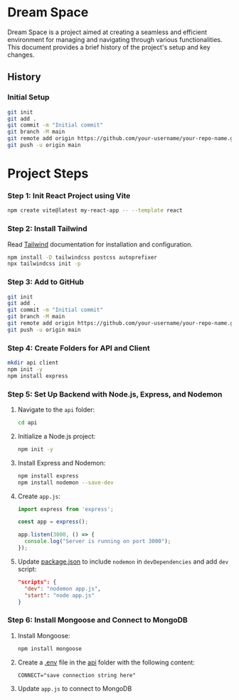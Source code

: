 # Dream Space

Dream Space is a project aimed at creating a seamless and efficient environment for managing and navigating through various functionalities. This document provides a brief history of the project's setup and key changes.

## History

### Initial Setup
```bash
git init
git add .
git commit -m "Initial commit"
git branch -M main
git remote add origin https://github.com/your-username/your-repo-name.git
git push -u origin main
```

# Project Steps
### Step 1: Init React Project using Vite
```bash
npm create vite@latest my-react-app -- --template react
```
### Step 2: Install Tailwind
Read [Tailwind](https://tailwindcss.com/docs/guides/vite) documentation for installation and configuration.
```bash
npm install -D tailwindcss postcss autoprefixer
npx tailwindcss init -p
```
### Step 3: Add to GitHub
```bash
git init
git add .
git commit -m "Initial commit"
git branch -M main
git remote add origin https://github.com/your-username/your-repo-name.git
git push -u origin main
```
### Step 4: Create Folders for API and Client
```bash
mkdir api client
npm init -y
npm install express
```

### Step 5: Set Up Backend with Node.js, Express, and Nodemon
1. Navigate to the `api` folder:
    ```bash
    cd api
    ```

2. Initialize a Node.js project:
    ```bash
    npm init -y
    ```

3. Install Express and Nodemon:
    ```bash
    npm install express
    npm install nodemon --save-dev
    ```

4. Create `app.js`:
    ```javascript
    import express from 'express';

    const app = express();

    app.listen(3000, () => {
      console.log("Server is running on port 3000");
    });
    ```

5. Update [package.json](http://_vscodecontentref_/3) to include `nodemon` in `devDependencies` and add `dev` script:
    ```json
    "scripts": {
      "dev": "nodemon app.js",
      "start": "node app.js"
    }
    ```

### Step 6: Install Mongoose and Connect to MongoDB
1. Install Mongoose:
    ```bash
    npm install mongoose
    ```

2. Create a [.env](http://_vscodecontentref_/4) file in the [api](http://_vscodecontentref_/5) folder with the following content:
    ```dotenv
    CONNECT="save connection string here"
    ```

3. Update `app.js` to connect to MongoDB
